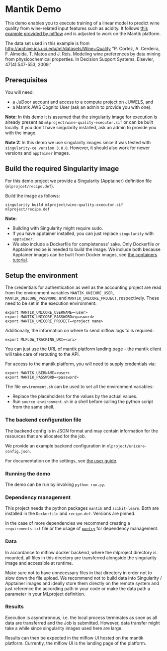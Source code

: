 # Mantik Demo

This demo enables you to execute training of a linear model to predict wine
quality from wine-related input features such as acidity. It follows
[this example provided by mlflow](https://github.com/mlflow/mlflow/tree/master/examples/docker)
and is adjusted to work on the Mantik platform.

The data set used in this example is from
http://archive.ics.uci.edu/ml/datasets/Wine+Quality
"P. Cortez, A. Cerdeira, F. Almeida, T. Matos and J. Reis.
Modeling wine preferences by data mining from physicochemical properties.
In Decision Support Systems, Elsevier, 47(4):547-553, 2009."

## Prerequisites

You will need:
 - a JuDoor account and access to a compute project on JUWELS, and
 - a Mantik AWS Cognito User (ask an admin to provide you with one).

**Note:** In this demo it is assumed that the singularity image for execution
is already present as `mlproject/wine-quality-executor.sif` or can be built locally. If you don't have
singularity installed, ask an admin to provide you with the image.

**Note 2:** In this demo we use singularity images since it was tested with
`singularity-ce version 3.8.0`. However, it should also work for newer versions
and `apptainer` images.

## Build the required Singularity image

For this demo project we provide a Singularity (Apptainer) definition file
(`mlprojcet/recipe.def`).

Build the image as follows:

```commandline
singularity build mlproject/wine-quality-executor.sif mlproject/recipe.def
```

**Note:**
 - Building with Singularity might require sudo.
 - If you have apptainer installed, you can just replace `singularity` with
`apptainer`.
 - We also include a Dockerfile for completeness' sake. Only Dockerfile *or* Apptainer
recipe is needed to build the image. We include both because Apptainer images can be
built from Docker images, see 
[the containers tutorial](../../instructions/containers/README.md).

## Setup the environment


The credentials for authentication as well as the accounting project are read
from the environment variables `MANTIK_UNICORE_USER`,
`MANTIK_UNICORE_PASSWORD`, and `MANTIK_UNICORE_PROJECT`, respectively.
These need to be set in the execution environment:

```commandline
export MANTIK_UNICORE_USERNAME=<user>
export MANTIK_UNICORE_PASSWORD=<pasword>
export MANTIK_UNICORE_PROJECT=<project name>
```

Additionally, the information on where to send mlflow logs to is required:

```commandline
export MLFLOW_TRACKING_URI=<uri>
```

You can just use the URL of mantik platform landing page - the mantik client
will take care of rerouting to the API.

For access to the mantik platform, you will need to supply credentials via:

```commandline
export MANTIK_USERNAME=<user>
export MANTIK_PASSWORD=<password>
```

The file `environment.sh` can be used to set all the environment variables:
 - Replace the placeholders for the values by the actual values.
 - Run `source environment.sh` in a shell before calling the python script
from the same shell.

### The backend configuration file

The backend config is in JSON format and may contain information for the
resources that are allocated for the job.

We provide an example backend configuration in `mlproject/unicore-config.json`.

For documentation on the settings, see 
[the user guide](../../instructions/user_guide.md#backend-configuration).

### Running the demo

The demo can be run by invoking `python run.py`.

### Dependency management

This project needs the python packages `mantik` and `scikit-learn`. Both are
installed in the `Dockerfile` and `recipe.def`. Versions are pinned.

In the case of more dependencies we recommend creating a `requirements.txt`
file or the usage of [`poetry`](https://python-poetry.org/) for dependency
management.


### Data

In accordance to mlflow docker backend, where the mlproject directory is
mounted, all files in this directory are transferred alongside the singularity
image and accessible at runtime.

Make sure not to have unnecessary files in that directory in order not to slow
down the file upload. We recommend not to build data into Singularity / 
Apptainer images and ideally store them directly on the remote system and just reference
the according path in your code or make the data path a parameter in your MLproject
definition.


### Results

Execution is asynchronous, i.e. the local process terminates as soon as all
data are transferred and the Job is submitted. However, data transfer might
take a while since singularity images used here are large.

Results can then be expected in the mlflow UI hosted on the mantik platform.
Currently, the mlflow UI is the landing page of the platform.
